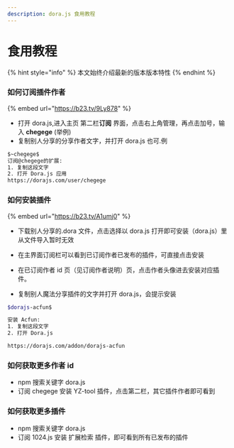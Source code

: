 ```yaml
---
description: dora.js 食用教程
---
```


# 食用教程

{% hint style="info" %}
本文始终介绍最新的版本版本特性
{% endhint %}

### 如何订阅插件作者

{% embed url="https://b23.tv/9Ly878" %}

- 打开 dora.js,进入主页 第二栏**订阅** 界面，点击右上角管理，再点击加号，输入 **chegege** (举例)
- 复制别人分享的分享作者文字，并打开 dora.js 也可.例

```bash
$~chegege$
订阅@chegege的扩展:
1. 复制这段文字
2. 打开 Dora.js 应用
https://dorajs.com/user/chegege

```

### 如何安装插件

{% embed url="https://b23.tv/A1umj0" %}

- 下载别人分享的.dora 文件，点击选择以 dora.js 打开即可安装（dora.js）里从文件导入暂时无效

- 在主界面订阅栏可以看到已订阅作者已发布的插件，可直接点击安装
- 在已订阅作者 id 页（见订阅作者说明）页，点击作者头像进去安装对应插件。
- 复制别人魔法分享插件的文字并打开 dora.js，会提示安装

```bash
$dorajs-acfun$

安装 Acfun:
1. 复制这段文字
2. 打开 Dora.js

https://dorajs.com/addon/dorajs-acfun

```

### 如何获取更多作者 id

- npm 搜索关键字 dora.js
- 订阅 chegege 安装 YZ-tool 插件，点击第二栏，其它插件作者即可看到

### 如何获取更多插件

- npm 搜索关键字 dora.js
- 订阅 1024.js 安装 扩展检索 插件，即可看到所有已发布的插件
